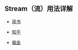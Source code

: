 ## Stream（流）用法详解

- [简书](https://www.jianshu.com/p/99995b704c5d)

- [知乎](https://zhuanlan.zhihu.com/p/33567078)

- [掘金](https://juejin.im/post/5a75e6876fb9a0635b53030b)